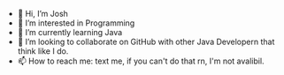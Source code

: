 - 👋 Hi, I’m Josh
- 👀 I’m interested in Programming
- 🌱 I’m currently learning Java
- 💞️ I’m looking to collaborate on GitHub with other Java Developern that think like I do.
- 📫 How to reach me: text me, if you can't do that rn, I'm not avalibil.

<!---
JoFyNi/JoFyNi is a ✨ special ✨ repository because its `README.md` (this file) appears on your GitHub profile.
You can click the Preview link to take a look at your changes.
--->
